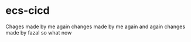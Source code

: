 # ecs-cicd
Chages made by me  again
changes made by me again and again 
changes made by fazal so what now
